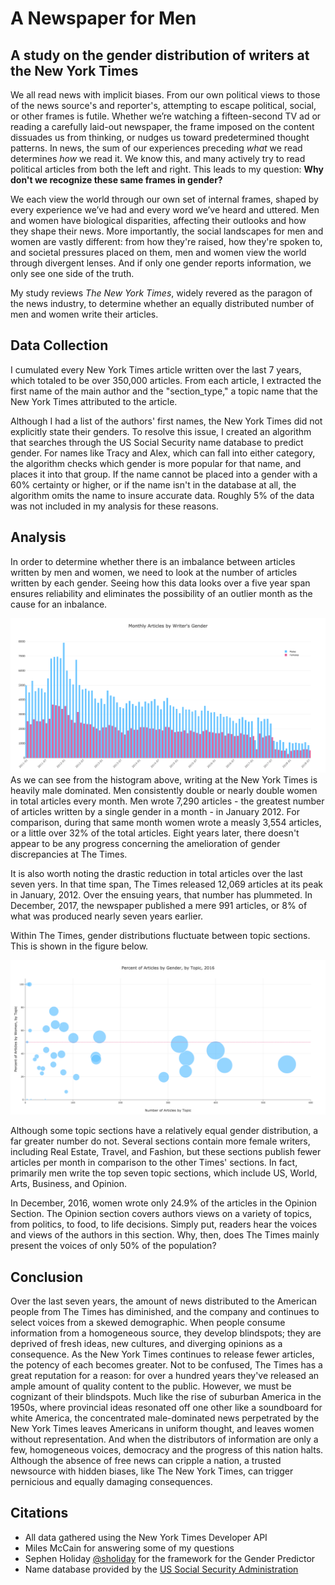 # A Newspaper for Men
## A study on the gender distribution of writers at the New York Times

We all read news with implicit biases. From our own political views to those of the news source's and reporter's, attempting to escape political, social, or other frames is futile. Whether we’re watching a fifteen-second TV ad or reading a carefully laid-out newspaper, the frame imposed on the content dissuades us from thinking, or nudges us toward predetermined thought patterns. In news, the sum of our experiences preceding *what* we read determines *how* we read it. We know this, and many actively try to read political articles from both the left and right. This leads to my question: **Why don't we recognize these same frames in gender?**

We each view the world through our own set of internal frames, shaped by every experience we’ve had and every word we’ve heard and uttered. Men and women have biological disparities, affecting their outlooks and how they shape their news. More importantly, the social landscapes for men and women are vastly different: from how they're raised, how they're spoken to, and societal pressures placed on them, men and women view the world through divergent lenses. And if only one gender reports information, we only see one side of the truth.

My study reviews *The New York Times*, widely revered as the paragon of the news industry, to determine whether an equally distributed number of men and women write their articles.


## Data Collection

I cumulated every New York Times article written over the last 7 years, which totaled to be over 350,000 articles. From each article, I extracted the first name of the main author and the "section_type," a topic name that the New York Times attributed to the article.

Although I had a list of the authors' first names, the New York Times did not explicitly state their genders. To resolve this issue, I created an algorithm that searches through the US Social Security name database to predict gender. For names like Tracy and Alex, which can fall into either category, the algorithm checks which gender is more popular for that name, and places it into that group. If the name cannot be placed into a gender with a 60% certainty or higher, or if the name isn't in the database at all, the algorithm omits the name to insure accurate data. Roughly 5% of the data was not included in my analysis for these reasons.

## Analysis

In order to determine whether there is an imbalance between articles written by men and women, we need to look at the number of articles written by each gender. Seeing how this data looks over a five year span ensures reliability and eliminates the possibility of an outlier month as the cause for an inbalance.

![](figures/histogram-2011-to-2018.png)
As we can see from the histogram above, writing at the New York Times is heavily male dominated. Men consistently double or nearly double women in total articles every month. Men wrote 7,290 articles - the greatest number of articles written by a single gender in a month - in January 2012. For comparison, during that same month women wrote a measly 3,554 articles, or a little over 32% of the total articles. Eight years later, there doesn't appear to be any progress concerning the amelioration of gender discrepancies at The Times.

It is also worth noting the drastic reduction in total articles over the last seven yers. In that time span, The Times released 12,069 articles at its peak in January, 2012. Over the ensuing years, that number has plummeted. In December, 2017, the newspaper published a mere 991 articles, or 8% of what was produced nearly seven years earlier.

Within The Times, gender distributions fluctuate between topic sections. This is shown in the figure below.

![](figures/bubble-chart-topics1.png)

Although some topic sections have a relatively equal gender distribution, a far greater number do not. Several sections contain more female writers, including Real Estate, Travel, and Fashion, but these sections publish fewer articles per month in comparison to the other Times' sections. In fact, primarily men write the top seven topic sections, which include US, World, Arts, Business, and Opinion.

In December, 2016, women wrote only 24.9% of the articles in the Opinion Section. The Opinion section covers authors views on a variety of topics, from politics, to food, to life decisions. Simply put, readers hear the voices and views of the authors in this section. Why, then, does The Times mainly present the voices of only 50% of the population?

## Conclusion

Over the last seven years, the amount of news distributed to the American people from The Times has diminished, and the company and continues to select voices from a skewed demographic. When people consume information from a homogeneous source, they develop blindspots; they are deprived of fresh ideas, new cultures, and diverging opinions as a consequence. As the New York Times continues to release fewer articles, the potency of each becomes greater. Not to be confused, The Times has a great reputation for a reason: for over a hundred years they've released an ample amount of quality content to the public. However, we must be cognizant of their blindspots. Much like the rise of suburban America in the 1950s, where provincial ideas resonated off one other like a soundboard for white America, the concentrated male-dominated news perpetrated by the New York Times leaves Americans in uniform thought, and leaves women without representation. And when the distributors of information are only a few, homogeneous voices, democracy and the progress of this nation halts. Although the absence of free news can cripple a nation, a trusted newsource with hidden biases, like The New York Times, can trigger pernicious and equally damaging consequences.


## Citations

 - All data gathered using the New York Times Developer API
 - Miles McCain for answering some of my questions
 - Sephen Holiday [@sholiday](https://github.com/sholiday) for the framework for the Gender Predictor
 - Name database provided by the [US Social Security Administration](https://www.ssa.gov/oact/babynames/limits.html)
